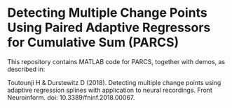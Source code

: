# Detecting Multiple Change Points Using Paired Adaptive Regressors for Cumulative Sum (PARCS)

This repository contains MATLAB code for PARCS, together with demos, as described in:

Toutounji H & Durstewitz D (2018). Detecting multiple change points using adaptive regression splines with application to neural recordings. Front Neuroinform. doi: 10.3389/fninf.2018.00067.


